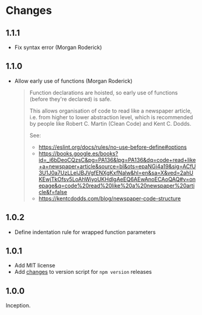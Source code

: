 # Changes

## 1.1.1

- Fix syntax error (Morgan Roderick)

## 1.1.0

- Allow early use of functions (Morgan Roderick)
    >
    > Function declarations are hoisted, so early use of functions (before
    > they're declared) is safe.
    >
    > This allows organisation of code to read like a newspaper article, i.e.
    > from higher to lower abstraction level, which is recommended by people
    > like Robert C. Martin (Clean Code) and Kent C. Dodds.
    >
    > See:
    >   * https://eslint.org/docs/rules/no-use-before-define#options
    >   * https://books.google.es/books?id=_i6bDeoCQzsC&pg=PA136&lpg=PA136&dq=code+read+like+a+newspaper+article&source=bl&ots=epaNGi4a19&sig=ACfU3U1J0a7UzLLelJBJVgfENXgKxfNalw&hl=en&sa=X&ved=2ahUKEwjTkOfsv5LoAhWiyoUKHdlgAeEQ6AEwAnoECAoQAQ#v=onepage&q=code%20read%20like%20a%20newspaper%20article&f=false
    >   * https://kentcdodds.com/blog/newspaper-code-structure
    >

## 1.0.2

- Define indentation rule for wrapped function parameters

## 1.0.1

- Add MIT license
- Add [changes][] to version script for `npm version` releases

[changes]: https://www.npmjs.com/package/@studio/changes

## 1.0.0

Inception.
